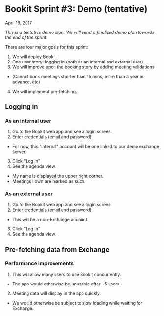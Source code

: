 # Bookit Sprint #3: Demo (tentative)
April 18, 2017

_This is a tentative demo plan. We will send a finalized demo plan towards the end of the sprint._

There are four major goals for this sprint:
1) We will deploy Bookit.
2) One user story: logging in (both as an internal and external user)
3) We will improve upon the booking story by adding meeting validations
  - (Cannot book meetings shorter than 15 mins, more than a year in advance, etc)
4) We will implement pre-fetching.

## Logging in

### As an internal user
1) Go to the Bookit web app and see a login screen.
2) Enter credentials (email and password).
  - For now, this "internal" account will be one linked to our demo exchange server.
3) Click "Log In"
4) See the agenda view.
  - My name is displayed the upper right corner.
  - Meetings I own are marked as such.

### As an external user
1) Go to the Bookit web app and see a login screen.
2) Enter credentials (email and password).
  - This will be a non-Exchange account.
3) Click "Log In"
4) See the agenda view.

## Pre-fetching data from Exchange

### Performance improvements
1) This will allow many users to use Bookit concurrently.
  - The app would otherwise be unusable after ~5 users.
2) Meeting data will display in the app quickly.
  - We would otherwise be subject to slow loading while waiting for Exchange.
